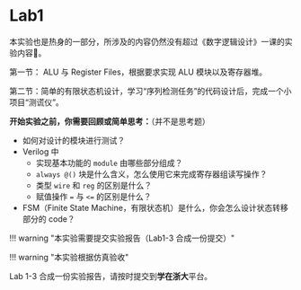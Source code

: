 # Lab1

<!-- !!! tip "**2024.3.7** 更新：在 ALU 部分添加了一道思考题，请同学们完成并在报告中体现，谢谢！" -->

本实验也是热身的一部分，所涉及的内容仍然没有超过《数字逻辑设计》一课的实验内容🧐。

第一节： ALU 与 Register Files，根据要求实现 ALU 模块以及寄存器堆。

第二节：简单的有限状态机设计，学习“序列检测任务”的代码设计后，完成一个小项目“测谎仪”。

**开始实验之前，你需要回顾或简单思考：**（并不是思考题）

* 如何对设计的模块进行测试？
* Verilog 中
    * 实现基本功能的 `module` 由哪些部分组成？
    * `always @()` 块是什么含义，怎么使用它来完成寄存器组读写操作？
    * 类型 `wire` 和 `reg` 的区别是什么？
    * 赋值操作 `=` 与 `<=` 的区别是什么？
* FSM（Finite State Machine，有限状态机）是什么，你会怎么设计状态转移部分的 code？

!!! warning "本实验需要提交实验报告（Lab1-3 合成一份提交）"

!!! warning "本实验根据仿真验收"

Lab 1-3 合成一份实验报告，请按时提交到**学在浙大**平台。